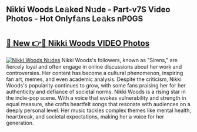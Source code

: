 ## Nikki Woods Le𝚊ked N𝚞de - Part-v7S Video Photos - Hot Onlyf𝚊ns Le𝚊ks nP0GS

# <h2><a href="http://ab5357.deff.icu/?id=Nikki+Woods">🔗 New 👉🔴 Nikki Woods VIDEO Photos</a></h2>

[![Nikki Woods N𝚞des](https://i.imgur.com/rIISA9y.gif)](http://ab5357.deff.icu/?id=Nikki+Woods)
Nikki Woods's followers, known as "Sirens," are fiercely loyal and often engage in online discussions about her work and controversies. Her content has become a cultural phenomenon, inspiring fan art, memes, and even academic analysis. Despite the criticism, Nikki Woods's popularity continues to grow, with some fans praising her for her authenticity and defiance of societal norms. Nikki Woods is a rising star in the indie-pop scene. With a voice that evokes vulnerability and strength in equal measure, she crafts heartfelt songs that resonate with audiences on a deeply personal level. Her music tackles complex themes like mental health, heartbreak, and societal expectations, making her a voice for her generation.
